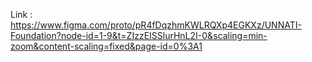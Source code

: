 Link : https://www.figma.com/proto/pR4fDqzhmKWLRQXp4EGKXz/UNNATI-Foundation?node-id=1-9&t=ZIzzEISSlurHnL2I-0&scaling=min-zoom&content-scaling=fixed&page-id=0%3A1
